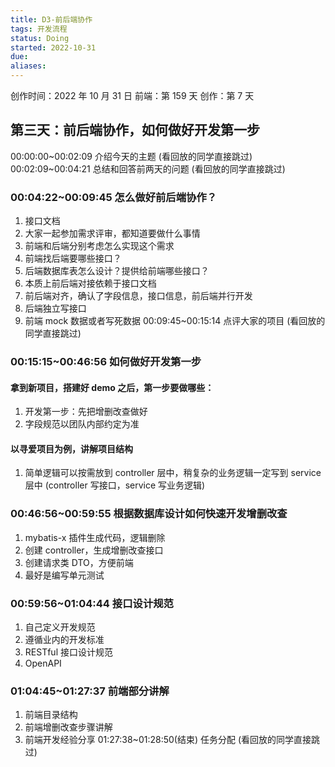 ```yaml
---
title: D3-前后端协作
tags: 开发流程
status: Doing
started: 2022-10-31
due: 
aliases: 
---
```

创作时间：2022 年 10 月 31 日
前端：第 159 天 
创作：第 7 天
## **第三天：前后端协作，如何做好开发第一步**
00:00:00~00:02:09 介绍今天的主题 (看回放的同学直接跳过)
00:02:09~00:04:21 总结和回答前两天的问题 (看回放的同学直接跳过)
### 00:04:22~00:09:45 怎么做好前后端协作？
1. 接口文档
2. 大家一起参加需求评审，都知道要做什么事情
3. 前端和后端分别考虑怎么实现这个需求
4. 前端找后端要哪些接口？
5. 后端数据库表怎么设计？提供给前端哪些接口？
6. 本质上前后端对接依赖于接口文档
7. 前后端对齐，确认了字段信息，接口信息，前后端并行开发
8. 后端独立写接口
9. 前端 mock 数据或者写死数据
00:09:45~00:15:14 点评大家的项目 (看回放的同学直接跳过)
### 00:15:15~00:46:56 如何做好开发第一步
#### 拿到新项目，搭建好 demo 之后，第一步要做哪些：
1. 开发第一步：先把增删改查做好
2. 字段规范以团队内部约定为准
#### 以寻爱项目为例，讲解项目结构
1. 简单逻辑可以按需放到 controller 层中，稍复杂的业务逻辑一定写到 service 层中 (controller 写接口，service 写业务逻辑)
### 00:46:56~00:59:55 根据数据库设计如何快速开发增删改查
1. mybatis-x 插件生成代码，逻辑删除
2. 创建 controller，生成增删改查接口
3. 创建请求类 DTO，方便前端
4. 最好是编写单元测试
### 00:59:56~01:04:44 接口设计规范
1. 自己定义开发规范
2. 遵循业内的开发标准
3. RESTful 接口设计规范
4. OpenAPI
### 01:04:45~01:27:37 前端部分讲解
1. 前端目录结构
2. 前端增删改查步骤讲解
3. 前端开发经验分享
01:27:38~01:28:50(结束) 任务分配 (看回放的同学直接跳过)
